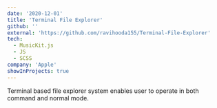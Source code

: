 ```yaml
---
date: '2020-12-01'
title: 'Terminal File Explorer'
github: ''
external: 'https://github.com/ravihooda155/Terminal-File-Explorer'
tech:
  - MusicKit.js
  - JS
  - SCSS
company: 'Apple'
showInProjects: true
---
```


Terminal based file explorer system enables user to operate in both command and normal mode.
